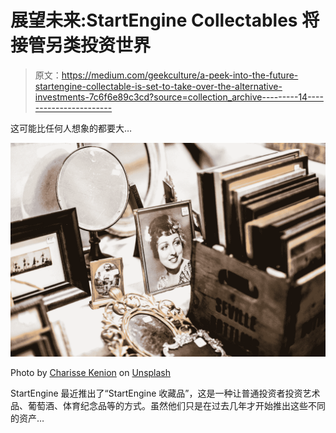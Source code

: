 # 展望未来:StartEngine Collectables 将接管另类投资世界

> 原文：<https://medium.com/geekculture/a-peek-into-the-future-startengine-collectable-is-set-to-take-over-the-alternative-investments-7c6f6e89c3cd?source=collection_archive---------14----------------------->

这可能比任何人想象的都要大…

![](img/f112a01e3268be6dce4fd4c0d0a3a7d4.png)

Photo by [Charisse Kenion](https://unsplash.com/@charissek?utm_source=medium&utm_medium=referral) on [Unsplash](https://unsplash.com?utm_source=medium&utm_medium=referral)

StartEngine 最近推出了“StartEngine 收藏品”，这是一种让普通投资者投资艺术品、葡萄酒、体育纪念品等的方式。虽然他们只是在过去几年才开始推出这些不同的资产…